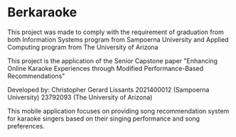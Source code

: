 # Berkaraoke
This project was made to comply with the requirement of graduation from both Information Systems program from Sampoerna University and Applied Computing program from The University of Arizona

This project is the application of the Senior Capstone paper "Enhancing Online Karaoke Experiences through Modified
Performance-Based Recommendations"

Developed by: Christopher Gerard Lissants
2021400012 (Sampoerna University)
23792093 (The University of Arizona)

This mobile application focuses on providing song recommendation system for karaoke singers based on their singing performance and song preferences.
